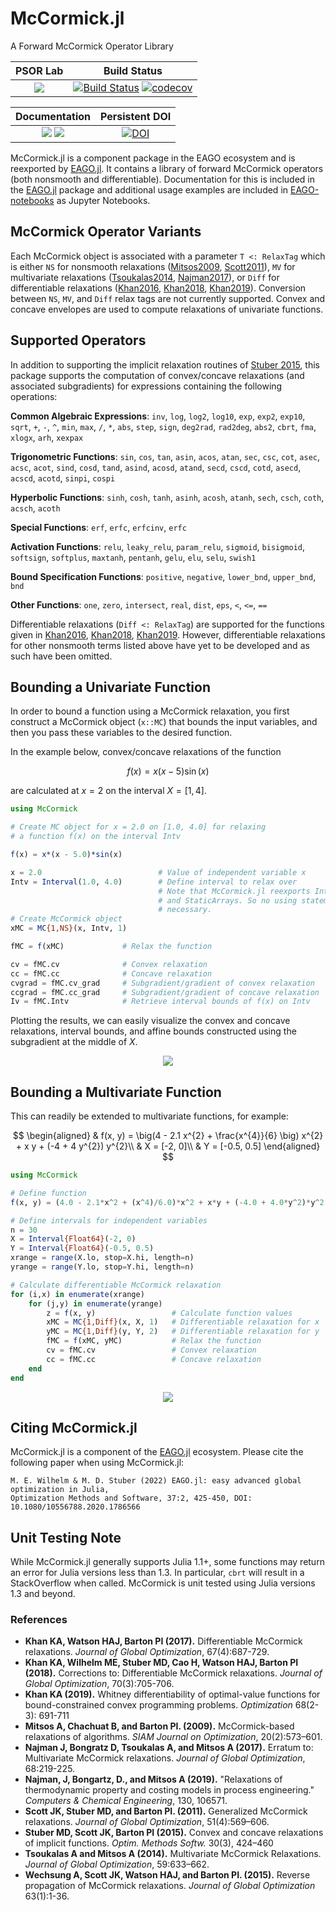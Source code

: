 # McCormick.jl

A Forward McCormick Operator Library

| **PSOR Lab**   | **Build Status**                                                        |                                            
|:--------------:|:-----------------------------------------------------------------------:|
| [![](https://img.shields.io/badge/Developed_by-PSOR_Lab-342674)](https://psor.uconn.edu/) | [![Build Status](https://github.com/PSORLab/McCormick.jl/workflows/CI/badge.svg?branch=master)](https://github.com/PSORLab/McCormick.jl/actions?query=workflow%3ACI) [![codecov](https://codecov.io/gh/PSORLab/McCormick.jl/branch/master/graph/badge.svg)](https://codecov.io/gh/PSORLab/McCormick.jl) |

| **Documentation**                                                  | **Persistent DOI**                                                                             |
|:------------------------------------------------------------------:|:----------------------------------------------------------------------------------------------:|
| [![](https://img.shields.io/badge/docs-stable-blue.svg)](https://PSORLab.github.io/EAGO.jl/stable/mccormick/overview/) [![](https://img.shields.io/badge/docs-latest-blue.svg)](https://psorlab.github.io/EAGO.jl/dev/mccormick/overview/) | [![DOI](https://zenodo.org/badge/245830962.svg)](https://zenodo.org/badge/latestdoi/245830962) |

McCormick.jl is a component package in the EAGO ecosystem and is reexported by [EAGO.jl](https://github.com/PSORLab/EAGO.jl). It contains a library of forward McCormick operators (both nonsmooth and differentiable). Documentation for this is included in the [EAGO.jl](https://github.com/PSORLab/EAGO.jl) package and additional usage examples are included in [EAGO-notebooks](https://github.com/PSORLab/EAGO-notebooks) as Jupyter Notebooks.

## McCormick Operator Variants

Each McCormick object is associated with a
parameter `T <: RelaxTag` which is either `NS` for nonsmooth relaxations ([Mitsos2009](https://epubs.siam.org/doi/abs/10.1137/080717341), [Scott2011](https://link.springer.com/article/10.1007/s10898-011-9664-7)), `MV` for multivariate relaxations ([Tsoukalas2014](https://link.springer.com/article/10.1007/s10898-014-0176-0), [Najman2017](https://link.springer.com/article/10.1007/s10898-016-0470-0)),
or `Diff` for differentiable relaxations ([Khan2016](https://link.springer.com/article/10.1007/s10898-016-0440-6), [Khan2018](https://link.springer.com/article/10.1007/s10898-017-0601-2), [Khan2019](https://www.tandfonline.com/doi/abs/10.1080/02331934.2018.1534108)). Conversion between `NS`, `MV`, and `Diff` relax tags are not currently supported. Convex and concave envelopes are used to compute relaxations of univariate functions.

## Supported Operators

In addition to supporting the implicit relaxation routines of [Stuber 2015](https://www.tandfonline.com/doi/abs/10.1080/10556788.2014.924514?journalCode=goms20), this package
supports the computation of convex/concave relaxations (and associated subgradients) for
expressions containing the following operations:

**Common Algebraic Expressions**: `inv`, `log`, `log2`, `log10`, `exp`, `exp2`, `exp10`,
`sqrt`, `+`, `-`, `^`, `min`, `max`, `/`, `*`, `abs`, `step`, `sign`, `deg2rad`, `rad2deg`, `abs2`, `cbrt`, `fma`, `xlogx`, `arh`, `xexpax`

**Trigonometric Functions**: `sin`, `cos`, `tan`, `asin`, `acos`, `atan`, `sec`, `csc`, `cot`, `asec`, `acsc`, `acot`, `sind`, `cosd`, `tand`, `asind`, `acosd`, `atand`, `secd`, `cscd`, `cotd`, `asecd`, `acscd`, `acotd`, `sinpi`, `cospi`

**Hyperbolic Functions**: `sinh`, `cosh`, `tanh`, `asinh`, `acosh`, `atanh`, `sech`, `csch`, `coth`, `acsch`, `acoth`

**Special Functions**: `erf`, `erfc`, `erfcinv`, `erfc`

**Activation Functions**: `relu`, `leaky_relu`, `param_relu`, `sigmoid`, `bisigmoid`,
                          `softsign`, `softplus`, `maxtanh`, `pentanh`, `gelu`,
                          `elu`, `selu`, `swish1`

**Bound Specification Functions**: `positive`, `negative`, `lower_bnd`, `upper_bnd`, `bnd`

**Other Functions**: `one`, `zero`, `intersect`, `real`, `dist`, `eps`, `<`, `<=`, `==`

Differentiable relaxations (`Diff <: RelaxTag`) are supported for the functions given in [Khan2016](https://link.springer.com/article/10.1007/s10898-016-0440-6), [Khan2018](https://link.springer.com/article/10.1007/s10898-017-0601-2), [Khan2019](https://www.tandfonline.com/doi/abs/10.1080/02331934.2018.1534108). However, differentiable relaxations for other nonsmooth terms listed above have yet to be developed and as such have been omitted.

## Bounding a Univariate Function

In order to bound a function using a McCormick relaxation, you first construct a McCormick object (`x::MC`) that bounds the input variables, and then you pass these variables to the desired function.

In the example below, convex/concave relaxations of the function

$$f(x) = x (x - 5) \sin(x)$$

are calculated at $x = 2$ on the interval $X = [1, 4]$.

```julia
using McCormick

# Create MC object for x = 2.0 on [1.0, 4.0] for relaxing
# a function f(x) on the interval Intv

f(x) = x*(x - 5.0)*sin(x)

x = 2.0                          # Value of independent variable x
Intv = Interval(1.0, 4.0)        # Define interval to relax over
                                 # Note that McCormick.jl reexports IntervalArithmetic.jl
                                 # and StaticArrays. So no using statement for these is
                                 # necessary.
# Create McCormick object
xMC = MC{1,NS}(x, Intv, 1)

fMC = f(xMC)             # Relax the function

cv = fMC.cv              # Convex relaxation
cc = fMC.cc              # Concave relaxation
cvgrad = fMC.cv_grad     # Subgradient/gradient of convex relaxation
ccgrad = fMC.cc_grad     # Subgradient/gradient of concave relaxation
Iv = fMC.Intv            # Retrieve interval bounds of f(x) on Intv
```

Plotting the results, we can easily visualize the convex and concave relaxations, interval bounds, and affine bounds constructed using the subgradient at the middle of $X$.

<p align="center">
    <img src="https://github.com/PSORLab/McCormick.jl/blob/master/Figure_1.png">
</p>

## Bounding a Multivariate Function

This can readily be extended to multivariate functions, for example: 

$$
\begin{aligned}
& f(x, y) = \big(4 - 2.1 x^{2} + \frac{x^{4}}{6} \big) x^{2} + x y + (-4 + 4 y^{2}) y^{2}\\
& X = [-2, 0]\\
& Y = [-0.5, 0.5]
\end{aligned}
$$

```julia
using McCormick

# Define function
f(x, y) = (4.0 - 2.1*x^2 + (x^4)/6.0)*x^2 + x*y + (-4.0 + 4.0*y^2)*y^2

# Define intervals for independent variables
n = 30
X = Interval{Float64}(-2, 0)
Y = Interval{Float64}(-0.5, 0.5)
xrange = range(X.lo, stop=X.hi, length=n)
yrange = range(Y.lo, stop=Y.hi, length=n)

# Calculate differentiable McCormick relaxation
for (i,x) in enumerate(xrange)
    for (j,y) in enumerate(yrange)
        z = f(x, y)                 # Calculate function values
        xMC = MC{1,Diff}(x, X, 1)   # Differentiable relaxation for x
        yMC = MC{1,Diff}(y, Y, 2)   # Differentiable relaxation for y
        fMC = f(xMC, yMC)           # Relax the function
        cv = fMC.cv                 # Convex relaxation
        cc = fMC.cc                 # Concave relaxation
    end
end
```

<p align="center">
    <img src="https://github.com/PSORLab/McCormick.jl/blob/master/Figure_3.png">
</p>

## Citing McCormick.jl

McCormick.jl is a component of the [EAGO.jl](https://github.com/PSORLab/EAGO.jl) ecosystem. Please cite the following paper when using McCormick.jl:

```
M. E. Wilhelm & M. D. Stuber (2022) EAGO.jl: easy advanced global optimization in Julia,
Optimization Methods and Software, 37:2, 425-450, DOI: 10.1080/10556788.2020.1786566
```


## Unit Testing Note

While McCormick.jl generally supports Julia 1.1+, some functions may return an error for Julia versions less than 1.3. In particular, `cbrt` will result in a StackOverflow when called. McCormick is unit tested using Julia versions 1.3 and beyond.

### References

- **Khan KA, Watson HAJ, Barton PI (2017).** Differentiable McCormick relaxations. *Journal of Global Optimization*, 67(4):687-729.
- **Khan KA, Wilhelm ME, Stuber MD, Cao H, Watson HAJ, Barton PI (2018).** Corrections to: Differentiable McCormick relaxations. *Journal of Global Optimization*, 70(3):705-706.
- **Khan KA (2019).** Whitney differentiability of optimal-value functions for bound-constrained convex programming problems. *Optimization* 68(2-3): 691-711
- **Mitsos A, Chachuat B, and Barton PI. (2009).** McCormick-based relaxations of algorithms. *SIAM Journal on Optimization*, 20(2):573–601.
- **Najman J, Bongratz D, Tsoukalas A, and Mitsos A (2017).** Erratum to: Multivariate McCormick relaxations. *Journal of Global Optimization*, 68:219-225.
- **Najman, J, Bongartz, D., and Mitsos A (2019).** "Relaxations of thermodynamic property and costing models in process engineering." *Computers & Chemical Engineering*, 130, 106571.
- **Scott JK,  Stuber MD, and Barton PI. (2011).** Generalized McCormick relaxations. *Journal of Global Optimization*, 51(4):569–606.
- **Stuber MD, Scott JK, Barton PI (2015).** Convex and concave relaxations of implicit functions. *Optim. Methods Softw.* 30(3), 424–460
- **Tsoukalas A and Mitsos A (2014).** Multivariate McCormick Relaxations. *Journal of Global Optimization*, 59:633–662.
- **Wechsung A, Scott JK, Watson HAJ, and Barton PI. (2015).** Reverse propagation of McCormick relaxations. *Journal of Global Optimization* 63(1):1-36.
